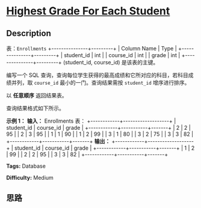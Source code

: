 # [Highest Grade For Each Student][title]

## Description

表：`Enrollments`
            +---------------+---------+    | Column Name   | Type    |    +---------------+---------+    | student_id    | int     |    | course_id     | int     |    | grade         | int     |    +---------------+---------+    (student_id, course_id) 是该表的主键。    



编写一个 SQL 查询，查询每位学生获得的最高成绩和它所对应的科目，若科目成绩并列，取 `course_id` 最小的一门。查询结果需按
`student_id` 增序进行排序。

以 **任意顺序** 返回结果表。

查询结果格式如下所示。



**示例 1：**
            **输入：**    Enrollments 表：    +------------+-------------------+    | student_id | course_id | grade |    +------------+-----------+-------+    | 2          | 2         | 95    |    | 2          | 3         | 95    |    | 1          | 1         | 90    |    | 1          | 2         | 99    |    | 3          | 1         | 80    |    | 3          | 2         | 75    |    | 3          | 3         | 82    |    +------------+-----------+-------+    **输出：**    +------------+-------------------+    | student_id | course_id | grade |    +------------+-----------+-------+    | 1          | 2         | 99    |    | 2          | 2         | 95    |    | 3          | 3         | 82    |    +------------+-----------+-------+


**Tags:** Database

**Difficulty:** Medium

## 思路

[title]: https://leetcode-cn.com/problems/highest-grade-for-each-student
